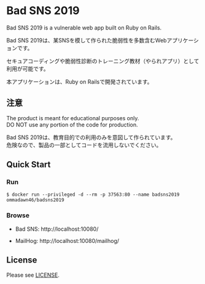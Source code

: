 # Bad SNS 2019

Bad SNS 2019 is a vulnerable web app built on Ruby on Rails.

Bad SNS 2019は、某SNSを模して作られた脆弱性を多数含むWebアプリケーションです。

セキュアコーディングや脆弱性診断のトレーニング教材（やられアプリ）として利用が可能です。
 
本アプリケーションは、Ruby on Railsで開発されています。


## 注意

The product is meant for educational purposes only.  
DO NOT use any portion of the code for production.

Bad SNS 2019は、教育目的での利用のみを意図して作られています。  
危険なので、製品の一部としてコードを流用しないでください。


## Quick Start

### Run

```
$ docker run --privileged -d --rm -p 37563:80 --name badsns2019 ommadawn46/badsns2019
```

### Browse

- Bad SNS: http://localhost:10080/

- MailHog: http://localhost:10080/mailhog/


## License

Please see [LICENSE](https://github.com/ommadawn46/badsns2019/blob/master/LICENSE).
